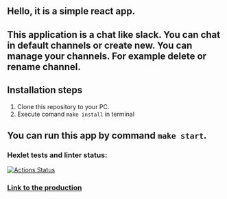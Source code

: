 ## Hello, it is a simple react app. 

  This application is a chat like slack. You can chat in default channels or create new. You can manage your channels. For example delete or rename channel.
--  
## Installation steps
1. Clone this repository to your PC.
2. Execute comand `make install` in terminal

You can run this app by command `make start`.
--

### Hexlet tests and linter status:
[![Actions Status](https://github.com/Asma-pixel/frontend-project-12/workflows/hexlet-check/badge.svg)](https://github.com/Asma-pixel/frontend-project-12/actions)

### [Link to the production](https://frontend-project-12-production-960d.up.railway.app/)
